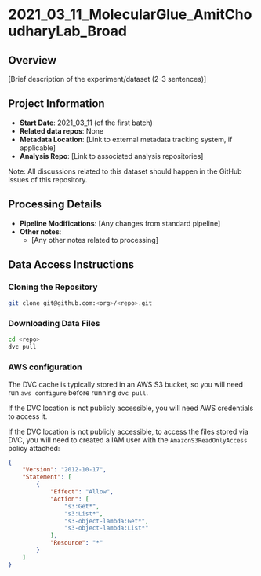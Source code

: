 # 2021_03_11_MolecularGlue_AmitChoudharyLab_Broad

## Overview

[Brief description of the experiment/dataset (2-3 sentences)]

## Project Information

- **Start Date**: 2021_03_11 (of the first batch)
- **Related data repos**: None
- **Metadata Location**: [Link to external metadata tracking system, if applicable]
- **Analysis Repo**: [Link to associated analysis repositories]

Note: All discussions related to this dataset should happen in the GitHub issues of this repository. 

## Processing Details

- **Pipeline Modifications**: [Any changes from standard pipeline]
- **Other notes**:
  - [Any other notes related to processing]

## Data Access Instructions

### Cloning the Repository

```bash
git clone git@github.com:<org>/<repo>.git
```

### Downloading Data Files

```bash
cd <repo>
dvc pull
```

### AWS configuration

The DVC cache is typically stored in an AWS S3 bucket, so you will need run `aws configure` before running `dvc pull`.

If the DVC location is not publicly accessible, you will need AWS credentials to access it.

If the DVC location is not publicly accessible, to access the files stored via DVC, you will need to created a IAM user with the `AmazonS3ReadOnlyAccess` policy attached:

```json
{
    "Version": "2012-10-17",
    "Statement": [
        {
            "Effect": "Allow",
            "Action": [
                "s3:Get*",
                "s3:List*",
                "s3-object-lambda:Get*",
                "s3-object-lambda:List*"
            ],
            "Resource": "*"
        }
    ]
}
```

